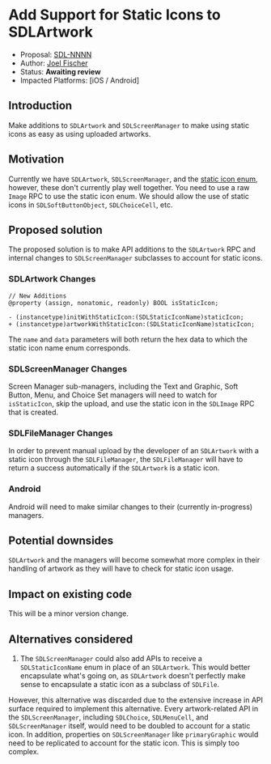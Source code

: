 # Add Support for Static Icons to SDLArtwork

* Proposal: [SDL-NNNN](NNNN-sdlartwork-static-icons.md)
* Author: [Joel Fischer](https://github.com/joeljfischer)
* Status: **Awaiting review**
* Impacted Platforms: [iOS / Android]

## Introduction

Make additions to `SDLArtwork` and `SDLScreenManager` to make using static icons as easy as using uploaded artworks.

## Motivation

Currently we have `SDLArtwork`, `SDLScreenManager`, and the [static icon enum](https://github.com/smartdevicelink/sdl_evolution/blob/master/proposals/0159-Static-SDL-Icon-Names-Enum.md), however, these don't currently play well together. You need to use a raw `Image` RPC to use the static icon enum. We should allow the use of static icons in `SDLSoftButtonObject`, `SDLChoiceCell`, etc.

## Proposed solution

The proposed solution is to make API additions to the `SDLArtwork` RPC and internal changes to `SDLScreenManager` subclasses to account for static icons.

### SDLArtwork Changes

```objc
// New Additions
@property (assign, nonatomic, readonly) BOOL isStaticIcon;

- (instancetype)initWithStaticIcon:(SDLStaticIconName)staticIcon;
+ (instancetype)artworkWithStaticIcon:(SDLStaticIconName)staticIcon;
```

The `name` and `data` parameters will both return the hex data to which the static icon name enum corresponds.

### SDLScreenManager Changes
Screen Manager sub-managers, including the Text and Graphic, Soft Button, Menu, and Choice Set managers will need to watch for `isStaticIcon`, skip the upload, and use the static icon in the `SDLImage` RPC that is created.

### SDLFileManager Changes
In order to prevent manual upload by the developer of an `SDLArtwork` with a static icon through the `SDLFileManager`, the `SDLFileManager` will have to return a success automatically if the `SDLArtwork` is a static icon.

### Android
Android will need to make similar changes to their (currently in-progress) managers.

## Potential downsides

`SDLArtwork` and the managers will become somewhat more complex in their handling of artwork as they will have to check for static icon usage.

## Impact on existing code

This will be a minor version change.

## Alternatives considered

1. The `SDLScreenManager` could also add APIs to receive a `SDLStaticIconName` enum in place of an `SDLArtwork`. This would better encapsulate what's going on, as `SDLArtwork` doesn't perfectly make sense to encapsulate a static icon as a subclass of `SDLFile`.

However, this alternative was discarded due to the extensive increase in API surface required to implement this alternative. Every artwork-related API in the `SDLScreenManager`, including `SDLChoice`, `SDLMenuCell`, and `SDLScreenManager` itself, would need to be doubled to account for a static icon. In addition, properties on `SDLScreenManager` like `primaryGraphic` would need to be replicated to account for the static icon. This is simply too complex.